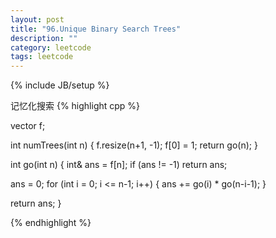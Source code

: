```yaml
---
layout: post
title: "96.Unique Binary Search Trees"
description: ""
category: leetcode
tags: leetcode
---
```

{% include JB/setup %}

记忆化搜索
{% highlight cpp %}

vector <int> f;

int numTrees(int n) {
  f.resize(n+1, -1);
  f[0] = 1;
  return go(n); 
}

int go(int n) {
  int& ans = f[n];
  if (ans != -1) return ans;

  ans = 0;
  for (int i = 0; i <= n-1; i++) {
    ans += go(i) * go(n-i-1);
  }

  return ans;
}

{% endhighlight %}